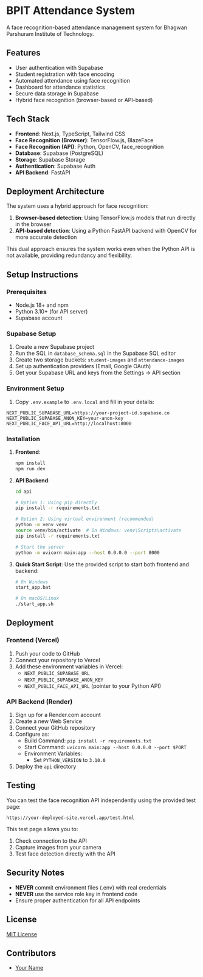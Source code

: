 # BPIT Attendance System

A face recognition-based attendance management system for Bhagwan Parshuram Institute of Technology.

## Features

- User authentication with Supabase
- Student registration with face encoding
- Automated attendance using face recognition
- Dashboard for attendance statistics
- Secure data storage in Supabase
- Hybrid face recognition (browser-based or API-based)

## Tech Stack

- **Frontend**: Next.js, TypeScript, Tailwind CSS
- **Face Recognition (Browser)**: TensorFlow.js, BlazeFace
- **Face Recognition (API)**: Python, OpenCV, face_recognition
- **Database**: Supabase (PostgreSQL)
- **Storage**: Supabase Storage
- **Authentication**: Supabase Auth
- **API Backend**: FastAPI

## Deployment Architecture

The system uses a hybrid approach for face recognition:

1. **Browser-based detection**: Using TensorFlow.js models that run directly in the browser
2. **API-based detection**: Using a Python FastAPI backend with OpenCV for more accurate detection

This dual approach ensures the system works even when the Python API is not available, providing redundancy and flexibility.

## Setup Instructions

### Prerequisites

- Node.js 18+ and npm
- Python 3.10+ (for API server)
- Supabase account

### Supabase Setup

1. Create a new Supabase project
2. Run the SQL in `database_schema.sql` in the Supabase SQL editor
3. Create two storage buckets: `student-images` and `attendance-images`
4. Set up authentication providers (Email, Google OAuth)
5. Get your Supabase URL and keys from the Settings → API section

### Environment Setup

1. Copy `.env.example` to `.env.local` and fill in your details:

```
NEXT_PUBLIC_SUPABASE_URL=https://your-project-id.supabase.co
NEXT_PUBLIC_SUPABASE_ANON_KEY=your-anon-key
NEXT_PUBLIC_FACE_API_URL=http://localhost:8000
```

### Installation

1. **Frontend**:
   ```bash
   npm install
   npm run dev
   ```

2. **API Backend**:
   ```bash
   cd api
   
   # Option 1: Using pip directly
   pip install -r requirements.txt
   
   # Option 2: Using virtual environment (recommended)
   python -m venv venv
   source venv/bin/activate  # On Windows: venv\Scripts\activate
   pip install -r requirements.txt
   
   # Start the server
   python -m uvicorn main:app --host 0.0.0.0 --port 8000
   ```

3. **Quick Start Script**:
   Use the provided script to start both frontend and backend:
   ```bash
   # On Windows
   start_app.bat
   
   # On macOS/Linux
   ./start_app.sh
   ```

## Deployment

### Frontend (Vercel)

1. Push your code to GitHub
2. Connect your repository to Vercel
3. Add these environment variables in Vercel:
   - `NEXT_PUBLIC_SUPABASE_URL`
   - `NEXT_PUBLIC_SUPABASE_ANON_KEY`
   - `NEXT_PUBLIC_FACE_API_URL` (pointer to your Python API)

### API Backend (Render)

1. Sign up for a Render.com account
2. Create a new Web Service
3. Connect your GitHub repository
4. Configure as:
   - Build Command: `pip install -r requirements.txt`
   - Start Command: `uvicorn main:app --host 0.0.0.0 --port $PORT`
   - Environment Variables:
     - Set `PYTHON_VERSION` to `3.10.0`
5. Deploy the `api` directory

## Testing

You can test the face recognition API independently using the provided test page:

```
https://your-deployed-site.vercel.app/test.html
```

This test page allows you to:
1. Check connection to the API
2. Capture images from your camera
3. Test face detection directly with the API

## Security Notes

- **NEVER** commit environment files (.env) with real credentials
- **NEVER** use the service role key in frontend code
- Ensure proper authentication for all API endpoints

## License

[MIT License](LICENSE)

## Contributors

- [Your Name](https://github.com/yourusername) 